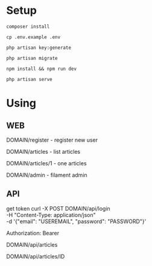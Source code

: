 # Setup

`composer install`

`cp .env.example .env`

`php artisan key:generate`

`php artisan migrate`

`npm install && npm run dev`

`php artisan serve`

# Using

## WEB

DOMAIN/register - register new user

DOMAIN/articles - list articles

DOMAIN/articles/1 - one articles

DOMAIN/admin - filament admin

## API

get token
curl -X POST DOMAIN/api/login \
    -H "Content-Type: application/json" \
    -d '{"email": "USEREMAIL", "password": "PASSWORD"}'

Authorization: Bearer <token>

DOMAIN/api/articles

DOMAIN/api/articles/ID
